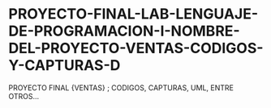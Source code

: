 # PROYECTO-FINAL-LAB-LENGUAJE-DE-PROGRAMACION-I-NOMBRE-DEL-PROYECTO-VENTAS-CODIGOS-Y-CAPTURAS-D
PROYECTO FINAL {VENTAS} ;  CODIGOS, CAPTURAS, UML, ENTRE OTROS...
